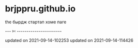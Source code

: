 # brjppru.github.io

the бырдж стартап хоме паге

--- ✄ -----------------------

updated on 2021-09-14-102253
updated on 2021-09-14-114426
